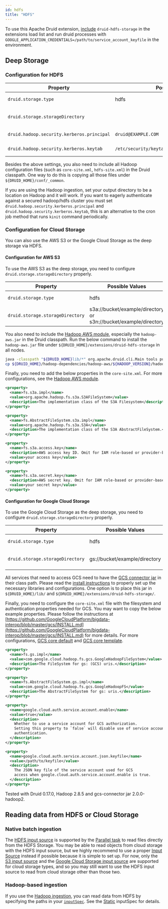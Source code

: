 ```yaml
---
id: hdfs
title: "HDFS"
---
```


<!--
  ~ Licensed to the Apache Software Foundation (ASF) under one
  ~ or more contributor license agreements.  See the NOTICE file
  ~ distributed with this work for additional information
  ~ regarding copyright ownership.  The ASF licenses this file
  ~ to you under the Apache License, Version 2.0 (the
  ~ "License"); you may not use this file except in compliance
  ~ with the License.  You may obtain a copy of the License at
  ~
  ~   http://www.apache.org/licenses/LICENSE-2.0
  ~
  ~ Unless required by applicable law or agreed to in writing,
  ~ software distributed under the License is distributed on an
  ~ "AS IS" BASIS, WITHOUT WARRANTIES OR CONDITIONS OF ANY
  ~ KIND, either express or implied.  See the License for the
  ~ specific language governing permissions and limitations
  ~ under the License.
  -->


To use this Apache Druid extension, [include](../../development/extensions.md#loading-extensions) `druid-hdfs-storage` in the extensions load list and run druid processes with `GOOGLE_APPLICATION_CREDENTIALS=/path/to/service_account_keyfile` in the environment.

## Deep Storage

### Configuration for HDFS

|Property|Possible Values|Description|Default|
|--------|---------------|-----------|-------|
|`druid.storage.type`|hdfs||Must be set.|
|`druid.storage.storageDirectory`||Directory for storing segments.|Must be set.|
|`druid.hadoop.security.kerberos.principal`|`druid@EXAMPLE.COM`| Principal user name |empty|
|`druid.hadoop.security.kerberos.keytab`|`/etc/security/keytabs/druid.headlessUser.keytab`|Path to keytab file|empty|

Besides the above settings, you also need to include all Hadoop configuration files (such as `core-site.xml`, `hdfs-site.xml`)
in the Druid classpath. One way to do this is copying all those files under `${DRUID_HOME}/conf/_common`.

If you are using the Hadoop ingestion, set your output directory to be a location on Hadoop and it will work.
If you want to eagerly authenticate against a secured hadoop/hdfs cluster you must set `druid.hadoop.security.kerberos.principal` and `druid.hadoop.security.kerberos.keytab`, this is an alternative to the cron job method that runs `kinit` command periodically.

### Configuration for Cloud Storage

You can also use the AWS S3 or the Google Cloud Storage as the deep storage via HDFS.

#### Configuration for AWS S3

To use the AWS S3 as the deep storage, you need to configure `druid.storage.storageDirectory` properly.

|Property|Possible Values|Description|Default|
|--------|---------------|-----------|-------|
|`druid.storage.type`|hdfs| |Must be set.|
|`druid.storage.storageDirectory`|s3a://bucket/example/directory or s3n://bucket/example/directory|Path to the deep storage|Must be set.|

You also need to include the [Hadoop AWS module](https://hadoop.apache.org/docs/stable/hadoop-aws/tools/hadoop-aws/), especially the `hadoop-aws.jar` in the Druid classpath.
Run the below command to install the `hadoop-aws.jar` file under `${DRUID_HOME}/extensions/druid-hdfs-storage` in all nodes.

```bash
java -classpath "${DRUID_HOME}lib/*" org.apache.druid.cli.Main tools pull-deps -h "org.apache.hadoop:hadoop-aws:${HADOOP_VERSION}";
cp ${DRUID_HOME}/hadoop-dependencies/hadoop-aws/${HADOOP_VERSION}/hadoop-aws-${HADOOP_VERSION}.jar ${DRUID_HOME}/extensions/druid-hdfs-storage/
```

Finally, you need to add the below properties in the `core-site.xml`.
For more configurations, see the [Hadoop AWS module](https://hadoop.apache.org/docs/stable/hadoop-aws/tools/hadoop-aws/).

```xml
<property>
  <name>fs.s3a.impl</name>
  <value>org.apache.hadoop.fs.s3a.S3AFileSystem</value>
  <description>The implementation class of the S3A Filesystem</description>
</property>

<property>
  <name>fs.AbstractFileSystem.s3a.impl</name>
  <value>org.apache.hadoop.fs.s3a.S3A</value>
  <description>The implementation class of the S3A AbstractFileSystem.</description>
</property>

<property>
  <name>fs.s3a.access.key</name>
  <description>AWS access key ID. Omit for IAM role-based or provider-based authentication.</description>
  <value>your access key</value>
</property>

<property>
  <name>fs.s3a.secret.key</name>
  <description>AWS secret key. Omit for IAM role-based or provider-based authentication.</description>
  <value>your secret key</value>
</property>
```

#### Configuration for Google Cloud Storage

To use the Google Cloud Storage as the deep storage, you need to configure `druid.storage.storageDirectory` properly.

|Property|Possible Values|Description|Default|
|--------|---------------|-----------|-------|
|`druid.storage.type`|hdfs||Must be set.|
|`druid.storage.storageDirectory`|gs://bucket/example/directory|Path to the deep storage|Must be set.|

All services that need to access GCS need to have the [GCS connector jar](https://cloud.google.com/dataproc/docs/concepts/connectors/cloud-storage#other_sparkhadoop_clusters) in their class path.
Please read the [install instructions](https://github.com/GoogleCloudPlatform/bigdata-interop/blob/master/gcs/INSTALL.md)
to properly set up the necessary libraries and configurations.
One option is to place this jar in `${DRUID_HOME}/lib/` and `${DRUID_HOME}/extensions/druid-hdfs-storage/`.

Finally, you need to configure the `core-site.xml` file with the filesystem
and authentication properties needed for GCS. You may want to copy the below
example properties. Please follow the instructions at
[https://github.com/GoogleCloudPlatform/bigdata-interop/blob/master/gcs/INSTALL.md](https://github.com/GoogleCloudPlatform/bigdata-interop/blob/master/gcs/INSTALL.md)
for more details.
For more configurations, [GCS core default](https://github.com/GoogleCloudDataproc/hadoop-connectors/blob/v2.0.0/gcs/conf/gcs-core-default.xml)
and [GCS core template](https://github.com/GoogleCloudPlatform/bdutil/blob/master/conf/hadoop2/gcs-core-template.xml).

```xml
<property>
  <name>fs.gs.impl</name>
  <value>com.google.cloud.hadoop.fs.gcs.GoogleHadoopFileSystem</value>
  <description>The FileSystem for gs: (GCS) uris.</description>
</property>

<property>
  <name>fs.AbstractFileSystem.gs.impl</name>
  <value>com.google.cloud.hadoop.fs.gcs.GoogleHadoopFS</value>
  <description>The AbstractFileSystem for gs: uris.</description>
</property>

<property>
  <name>google.cloud.auth.service.account.enable</name>
  <value>true</value>
  <description>
    Whether to use a service account for GCS authorization.
    Setting this property to `false` will disable use of service accounts for
    authentication.
  </description>
</property>

<property>
  <name>google.cloud.auth.service.account.json.keyfile</name>
  <value>/path/to/keyfile</value>
  <description>
    The JSON key file of the service account used for GCS
    access when google.cloud.auth.service.account.enable is true.
  </description>
</property>
```

Tested with Druid 0.17.0, Hadoop 2.8.5 and gcs-connector jar 2.0.0-hadoop2.

## Reading data from HDFS or Cloud Storage

### Native batch ingestion

The [HDFS input source](../../ingestion/native-batch-input-source.md#hdfs-input-source) is supported by the [Parallel task](../../ingestion/native-batch.md)
to read files directly from the HDFS Storage. You may be able to read objects from cloud storage
with the HDFS input source, but we highly recommend to use a proper
[Input Source](../../ingestion/native-batch-input-source.md) instead if possible because
it is simple to set up. For now, only the [S3 input source](../../ingestion/native-batch-input-source.md#s3-input-source)
and the [Google Cloud Storage input source](../../ingestion/native-batch-input-source.md#google-cloud-storage-input-source)
are supported for cloud storage types, and so you may still want to use the HDFS input source
to read from cloud storage other than those two.

### Hadoop-based ingestion

If you use the [Hadoop ingestion](../../ingestion/hadoop.md), you can read data from HDFS
by specifying the paths in your [`inputSpec`](../../ingestion/hadoop.md#inputspec).
See the [Static](../../ingestion/hadoop.md#static) inputSpec for details.
